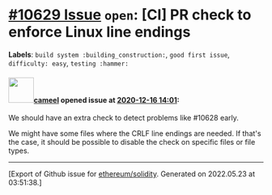 # [\#10629 Issue](https://github.com/ethereum/solidity/issues/10629) `open`: [CI] PR check to enforce Linux line endings
**Labels**: `build system :building_construction:`, `good first issue`, `difficulty: easy`, `testing :hammer:`


#### <img src="https://avatars.githubusercontent.com/u/137030?v=4" width="50">[cameel](https://github.com/cameel) opened issue at [2020-12-16 14:01](https://github.com/ethereum/solidity/issues/10629):

We should have an extra check to detect problems like #10628 early.

We might have some files where the CRLF line endings are needed. If that's the case, it should be possible to disable the check on specific files or file types.




-------------------------------------------------------------------------------



[Export of Github issue for [ethereum/solidity](https://github.com/ethereum/solidity). Generated on 2022.05.23 at 03:51:38.]
